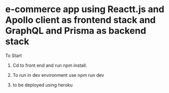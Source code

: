# e-commerce app using Reactt.js and Apollo client as frontend stack and GraphQL and Prisma as backend stack

To Start

1. Cd to front end and run npm install.

2. To run in dev environment use npm run dev 

3. to be deployed using heroku